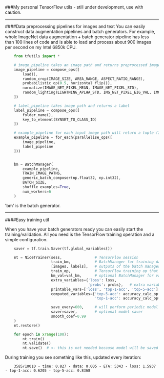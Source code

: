 ###My personal TensorFlow utils - still under development, use with caution.



<hr>

####Data preprocessing pipelines for images and text
You can easily construct data augmentation pipelines and batch generators.
For example, whole ImageNet data augmentation + batch generator pipeline has less than 100 lines of code and is able to load and process about 900 images per second on my Intel 6850k CPU.


```python
    from tfutils import *

    # image_pipeline takes an image path and returns preprocessed image as np array (RGB)
    image_pipeline = compose_ops([
        load(),
        random_crop(IMAGE_SIZE, AREA_RANGE, ASPECT_RATIO_RANGE),
        probabilistic_op(0.5, horizontal_flip()),
        normalize(IMAGE_NET_PIXEL_MEAN, IMAGE_NET_PIXEL_STD),
        random_lighting(LIGHTNING_APLHA_STD, IMG_NET_PIXEL_EIG_VAL, IMG_NET_PIXEL_EIG_VEC)
    ])

    # label_pipeline takes image path and returns a label
    label_pipeline = compose_ops([
        folder_name(),
        key_to_element(SYNSET_TO_CLASS_ID)
    ])

    # example_pipeline for each input image path will return a tuple (Image, Label)
    example_pipeline = for_each(parallelise_ops([
        image_pipeline,
        label_pipeline
    ]))


    bm = BatchManager(
        example_pipeline,
        TRAIN_IMAGE_PATHS,
        generic_batch_composer(np.float32, np.int32),
        BATCH_SIZE,
        shuffle_examples=True,
        num_workers=6
    )
```

'bm' is the batch generator.

<hr>

####Easy training util

When you have your batch generators ready you can easily start the training/validation.
All you need is the TensorFlow training operation and a simple configuration.

```python
    saver = tf.train.Saver(tf.global_variables())

    nt = NiceTrainer(sess,               # TensorFlow session
                     train_bm,           # BatchManager for training data
                     [images, labels],   # outputs of the batch manager
                     train_op,           # TensorFlow training op that minimizes the loss
                     bm_val=val_bm,      # optional BatchManager for validation data
                     extra_variables={'loss': loss,
                                      'probs': probs},   # extra variables that will be calculated with each train iteration
                     printable_vars=['loss', 'top-1-acc', 'top-5-acc'],   # extra variables that should be smoothed and printed every iteration
                     computed_variables={'top-5-acc': accuracy_calc_op(n=5),
                                         'top-1-acc': accuracy_calc_op(n=1)},   # some extra values that you want to calculte using custom function

                     save_every=600,     # will perform periodic model saves every 600 seconds
                     saver=saver,        # optional model saver
                     smooth_coef=0.99
    )
    nt.restore()

    for epoch in xrange(100):
        nt.train()
        nt.validate()
        nt.save()  # <- this is not needed because model will be saved periodically anyway, but you can keep extra checks every epoch if you want
```

During training you see something like this, updated every iteration:

```
    3585/10010 - time: 0.827 - data: 0.005 - ETA: 5343 - loss: 1.5937 - top-1-acc: 0.6205 - top-5-acc: 0.8368
```